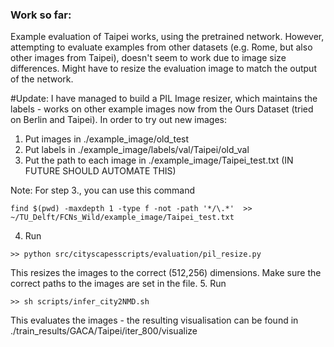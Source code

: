### Work so far:

Example evaluation of Taipei works, using the pretrained network. However, attempting to evaluate examples from other datasets (e.g. Rome, but also other images from Taipei), doesn't seem to work due to image size differences. Might have to resize the evaluation image to match the output of the network.

#Update: I have managed to build a PIL Image resizer, which maintains the labels - works on other example images now from the Ours Dataset (tried on Berlin and Taipei). In order to try out new images:

1. Put images in ./example_image/old_test
2. Put labels in ./example_image/labels/val/Taipei/old_val
3. Put the path to each image in ./example_image/Taipei_test.txt (IN FUTURE SHOULD AUTOMATE THIS)

Note: For step 3., you can use this command
```
find $(pwd) -maxdepth 1 -type f -not -path '*/\.*'  >> ~/TU_Delft/FCNs_Wild/example_image/Taipei_test.txt
```

4. Run 
```
>> python src/cityscapesscripts/evaluation/pil_resize.py 
```
This resizes the images to the correct (512,256) dimensions. Make sure the correct paths to the images
are set in the file.
5. Run
```
>> sh scripts/infer_city2NMD.sh 
```
This evaluates the images - the resulting visualisation can be found in  ./train_results/GACA/Taipei/iter_800/visualize
